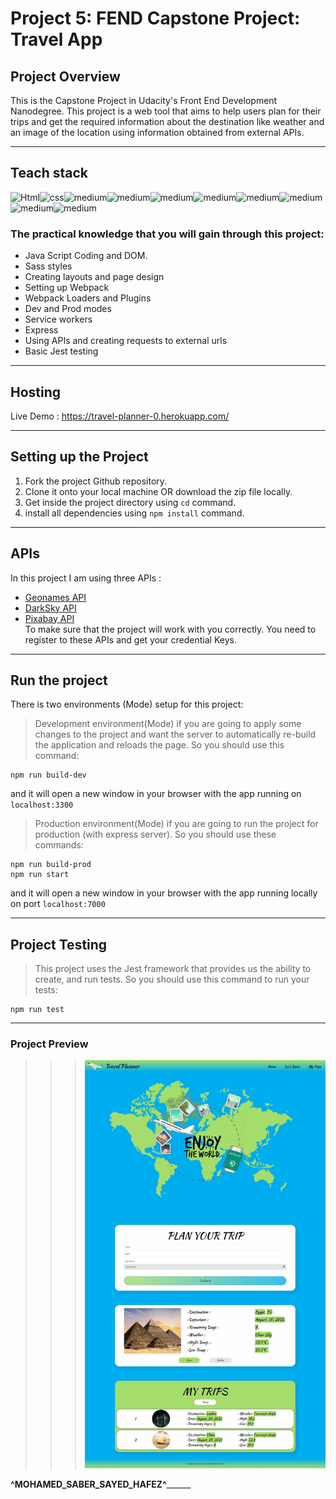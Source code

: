 # Project 5: FEND Capstone Project: Travel App


## Project Overview
This is the Capstone Project in Udacity's Front End Development Nanodegree.
This project is a web tool that aims to help users plan for their trips and get the required information about the destination 
like weather and an image of the location using information obtained from external APIs. 
_____________________________________________________________________________________________________________
## Teach stack

<img align="left" alt="Html" src="https://img.shields.io/badge/HTML5-E34F26?style=for-the-badge&logo=html5&logoColor=white"/>
<img align="left" alt="css" src="https://img.shields.io/badge/CSS3-1572B6?style=for-the-badge&logo=css3&logoColor=white"/>
<img align="left" alt="medium" src="https://img.shields.io/badge/Sass-CC6699?style=for-the-badge&logo=sass&logoColor=white" />  
<img align="left" alt="medium" src="https://img.shields.io/badge/JavaScript-F7DF1E?style=for-the-badge&logo=javascript&logoColor=black" />  
<img  alt="medium" src="https://img.shields.io/badge/Express.js-000000?style=for-the-badge&logo=express&logoColor=white" />
<img align="left" alt="medium" src="https://img.shields.io/badge/npm-CB3837?style=for-the-badge&logo=npm&logoColor=white" />  
<img align="left" alt="medium" src="https://img.shields.io/badge/Jest-C21325?style=for-the-badge&logo=jest&logoColor=white" />  
<img align="left" alt="medium" src="https://img.shields.io/badge/Git-F05032?style=for-the-badge&logo=git&logoColor=white" />  
<img align="left" alt="medium" src="https://img.shields.io/badge/Webpack-8DD6F9?style=for-the-badge&logo=webpack&logoColor=white" />  
<img  alt="medium" src="https://img.shields.io/badge/Heroku-430098?style=for-the-badge&logo=heroku&logoColor=white" />  

### The practical knowledge that you will gain through this project:
- Java Script Coding and DOM.
- Sass styles
- Creating layouts and page design
- Setting up Webpack 
- Webpack Loaders and Plugins
- Dev and Prod modes
- Service workers
- Express
- Using APIs and creating requests to external urls
- Basic Jest testing
_____________________________________________________________________________________________________________
## Hosting
Live Demo : https://travel-planner-0.herokuapp.com/
_____________________________________________________________________________________________________________
## Setting up the Project
1. Fork the project Github repository.
2. Clone it onto your local machine OR download the zip file locally.
3. Get inside the project directory using `cd` command.
4. install all dependencies using `npm install` command.
_____________________________________________________________________________________________________________
## APIs
In this project I am using three APIs :
- [Geonames API](http://www.geonames.org/export/web-services.html)
- [DarkSky API](https://darksky.net/dev)
- [Pixabay API](https://pixabay.com/api/docs/)<br>
To make sure that the project will work with you correctly. You need to register to these APIs and get your credential Keys.
_____________________________________________________________________________________________________________
## Run the project
There is two environments (Mode) setup for this project:
> Development environment(Mode)
if you are going to apply some changes to the project and want the server to automatically re-build the application and reloads the page.
So you should use this command:
```
npm run build-dev
``` 
and it will open a new window in your browser with the app running on `localhost:3300`

> Production environment(Mode)
if you are going to run the project for production (with express server). 
So you should use these commands:
```
npm run build-prod
npm run start
```
and it will open a new window in your browser with the app running locally on port `localhost:7000`
_____________________________________________________________________________________________________________
## Project Testing
> This project uses the Jest framework that provides us the ability to create, and run tests.
So you should use this command to run your tests:
```
npm run test
```
_____________________________________________________________________________________________________________

### Project Preview  
>>> ![Screenshote for web page](Project_Review.jpg)

______________________________________^MOHAMED_SABER_SAYED_HAFEZ^____________________________________________
